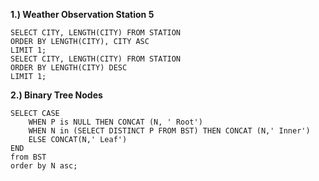 **1.) Weather Observation Station 5**
```
SELECT CITY, LENGTH(CITY) FROM STATION
ORDER BY LENGTH(CITY), CITY ASC
LIMIT 1;
SELECT CITY, LENGTH(CITY) FROM STATION
ORDER BY LENGTH(CITY) DESC
LIMIT 1;
```

**2.) Binary Tree Nodes**
```
SELECT CASE
    WHEN P is NULL THEN CONCAT (N, ' Root')
    WHEN N in (SELECT DISTINCT P FROM BST) THEN CONCAT (N,' Inner')
    ELSE CONCAT(N,' Leaf')
END
from BST
order by N asc;
```